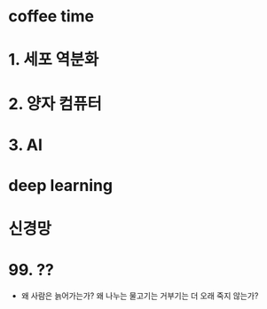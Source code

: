 # coffee time 

# 1. 세포 역분화 

# 2. 양자 컴퓨터 

# 3. AI 
  # deep learning 
  # 신경망 

# 99. ??
- 왜 사람은 늙어가는가? 왜 나누는 물고기는 거부기는 더 오래 죽지 않는가? 
